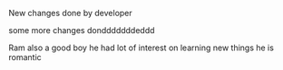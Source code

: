 New changes done by developer

some more changes dondddddddeddd


Ram also a good boy
he had lot of interest on learning new things
he is romantic


